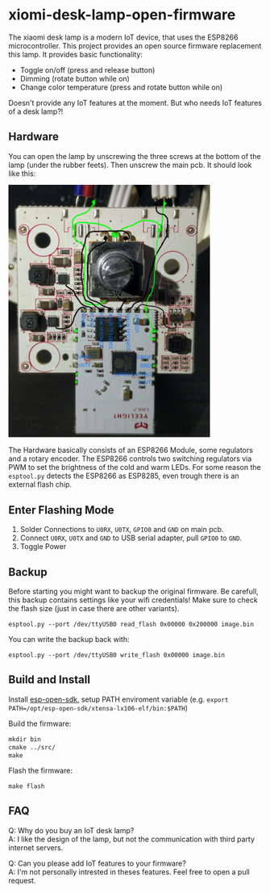 xiomi-desk-lamp-open-firmware
=============================

The xiaomi desk lamp is a modern IoT device, that uses the ESP8266 microcontroller. This project provides an open source firmware replacement this lamp. It provides basic functionality:
 * Toggle on/off (press and release button)
 * Dimming (rotate button while on)
 * Change color temperature (press and rotate button while on)

Doesn't provide any IoT features at the moment. But who needs IoT features of a desk lamp?!

Hardware
--------
You can open the lamp by unscrewing the three screws at the bottom of the lamp (under the rubber feets). Then unscrew the main pcb. It should look like this:

<img src="img/pcb-labeled.jpg" width="400">

The Hardware basically consists of an ESP8266 Module, some regulators and a rotary encoder. The ESP8266 controls two switching regulators via PWM to set the brightness of the cold and warm LEDs. For some reason the `esptool.py` detects the ESP8266 as ESP8285, even trough there is an external flash chip.

Enter Flashing Mode
-------------------
1. Solder Connections to `U0RX`, `U0TX`, `GPIO0` and `GND` on main pcb.
2. Connect `U0RX`, `U0TX` and `GND` to USB serial adapter, pull `GPIO0` to `GND`.
3. Toggle Power

Backup
------
Before starting you might want to backup the original firmware. Be carefull, this backup contains settings like your wifi credentials! Make sure to check the flash size (just in case there are other variants).

    esptool.py --port /dev/ttyUSB0 read_flash 0x00000 0x200000 image.bin
You can write the backup back with:

    esptool.py --port /dev/ttyUSB0 write_flash 0x00000 image.bin

Build and Install
-----------------

Install [esp-open-sdk](https://github.com/pfalcon/esp-open-sdk), setup PATH enviroment variable (e.g. `export PATH=/opt/esp-open-sdk/xtensa-lx106-elf/bin:$PATH`)

Build the firmware:
	
	mkdir bin
	cmake ../src/
	make

Flash the firmware:

	make flash

FAQ
---
Q: Why do you buy an IoT desk lamp?  
A: I like the design of the lamp, but not the communication with third party internet servers.

Q: Can you please add IoT features to your firmware?  
A: I'm not personally intrested in theses features. Feel free to open a pull request.
